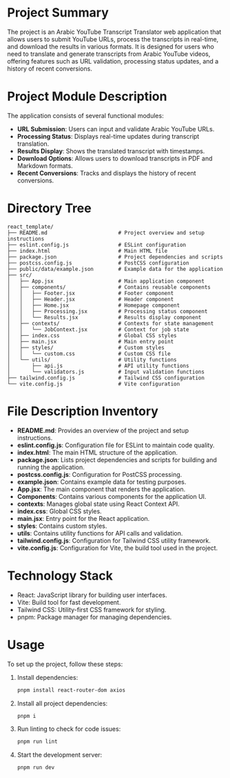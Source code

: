 # Project Summary
The project is an Arabic YouTube Transcript Translator web application that allows users to submit YouTube URLs, process the transcripts in real-time, and download the results in various formats. It is designed for users who need to translate and generate transcripts from Arabic YouTube videos, offering features such as URL validation, processing status updates, and a history of recent conversions.

# Project Module Description
The application consists of several functional modules:
- **URL Submission**: Users can input and validate Arabic YouTube URLs.
- **Processing Status**: Displays real-time updates during transcript translation.
- **Results Display**: Shows the translated transcript with timestamps.
- **Download Options**: Allows users to download transcripts in PDF and Markdown formats.
- **Recent Conversions**: Tracks and displays the history of recent conversions.

# Directory Tree
```
react_template/
├── README.md                       # Project overview and setup instructions
├── eslint.config.js                # ESLint configuration
├── index.html                      # Main HTML file
├── package.json                    # Project dependencies and scripts
├── postcss.config.js               # PostCSS configuration
├── public/data/example.json        # Example data for the application
├── src/
│   ├── App.jsx                     # Main application component
│   ├── components/                 # Contains reusable components
│   │   ├── Footer.jsx              # Footer component
│   │   ├── Header.jsx              # Header component
│   │   ├── Home.jsx                # Homepage component
│   │   ├── Processing.jsx          # Processing status component
│   │   └── Results.jsx             # Results display component
│   ├── contexts/                   # Contexts for state management
│   │   └── JobContext.jsx          # Context for job state
│   ├── index.css                   # Global CSS styles
│   ├── main.jsx                    # Main entry point
│   ├── styles/                     # Custom styles
│   │   └── custom.css              # Custom CSS file
│   └── utils/                      # Utility functions
│       ├── api.js                  # API utility functions
│       └── validators.js           # Input validation functions
├── tailwind.config.js              # Tailwind CSS configuration
└── vite.config.js                  # Vite configuration
```

# File Description Inventory
- **README.md**: Provides an overview of the project and setup instructions.
- **eslint.config.js**: Configuration file for ESLint to maintain code quality.
- **index.html**: The main HTML structure of the application.
- **package.json**: Lists project dependencies and scripts for building and running the application.
- **postcss.config.js**: Configuration for PostCSS processing.
- **example.json**: Contains example data for testing purposes.
- **App.jsx**: The main component that renders the application.
- **Components**: Contains various components for the application UI.
- **contexts**: Manages global state using React Context API.
- **index.css**: Global CSS styles.
- **main.jsx**: Entry point for the React application.
- **styles**: Contains custom styles.
- **utils**: Contains utility functions for API calls and validation.
- **tailwind.config.js**: Configuration for Tailwind CSS utility framework.
- **vite.config.js**: Configuration for Vite, the build tool used in the project.

# Technology Stack
- React: JavaScript library for building user interfaces.
- Vite: Build tool for fast development.
- Tailwind CSS: Utility-first CSS framework for styling.
- pnpm: Package manager for managing dependencies.

# Usage
To set up the project, follow these steps:
1. Install dependencies:
   ```bash
   pnpm install react-router-dom axios
   ```
2. Install all project dependencies:
   ```bash
   pnpm i
   ```
3. Run linting to check for code issues:
   ```bash
   pnpm run lint
   ```
4. Start the development server:
   ```bash
   pnpm run dev
   ```
